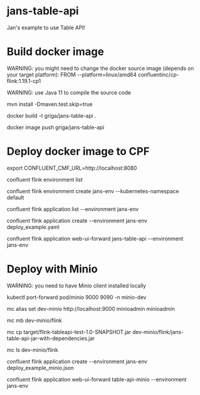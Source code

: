 # jans-table-api
Jan's example to use Table API!

Build docker image 
==================
WARNING: you might need to change the docker source image (depends on your target platform): FROM --platform=linux/amd64 confluentinc/cp-flink:1.19.1-cp1

WARNING: use Java 11 to compile the source code

mvn install -Dmaven.test.skip=true

docker build -t griga/jans-table-api .

docker image push griga/jans-table-api 


Deploy docker image to CPF 
==========================
export CONFLUENT_CMF_URL=http://localhost:8080

confluent flink environment list

confluent flink environment create jans-env --kubernetes-namespace default

confluent flink application list --environment jans-env

confluent flink application create --environment jans-env deploy_example.yaml

confluent flink application web-ui-forward jans-table-api --environment jans-env


Deploy with Minio
=================
WARNING: you need to have Minio client installed locally 

kubectl port-forward pod/minio 9000 9090 -n minio-dev

mc alias set dev-minio http://localhost:9000 minioadmin minioadmin

mc mb dev-minio/flink

mc cp target/flink-tableapi-test-1.0-SNAPSHOT.jar dev-minio/flink/jans-table-api-jar-with-dependencies.jar

mc ls dev-minio/flink

confluent flink application create --environment jans-env deploy_example_minio.json

confluent flink application web-ui-forward table-api-minio --environment jans-env

